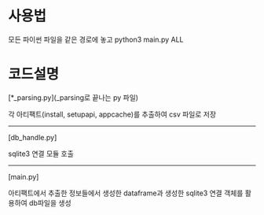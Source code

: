 # 사용법
모든 파이썬 파일을 같은 경로에 놓고
python3 main.py ALL

# 코드설명

[*_parsing.py](_parsing로 끝나는 py 파일)

각 아티팩트(install, setupapi, appcache)를 추출하여 csv 파일로 저장

-------
[db_handle.py]

sqlite3 연결 모듈 호출

-------

[main.py]

아티팩트에서 추출한 정보들에서 생성한 dataframe과 생성한 sqlite3 연결 객체를 활용하여 db파일을 생성
